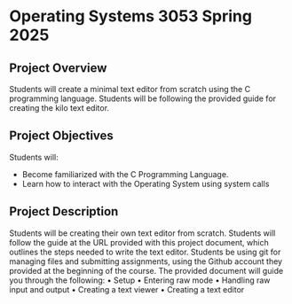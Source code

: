 # Operating Systems 3053 Spring 2025
## Project Overview
Students will create a minimal text editor from scratch using the C programming language. Students will
be following the provided guide for creating the kilo text editor.

## Project Objectives
Students will:
- Become familiarized with the C Programming Language.
- Learn how to interact with the Operating System using system calls

## Project Description 
Students will be creating their own text editor from scratch. Students will follow the guide at the URL
provided with this project document, which outlines the steps needed to write the text editor. Students
be using git for managing files and submitting assignments, using the Github account they provided at the
beginning of the course.
The provided document will guide you through the following:
• Setup
• Entering raw mode
• Handling raw input and output
• Creating a text viewer
• Creating a text editor

